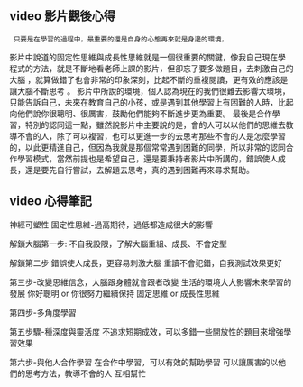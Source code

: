 ## video 影片觀後心得

     只要是在學習的過程中，最重要的還是自身的心態再來就是身邊的環境，

影片中說道的固定性思維與成長性思維就是一個很重要的關鍵，像我自己現在學
程式的方法，就是不斷地看老師上課的影片，但卻忘了要多做題目，去刺激自己的大腦
，就算做錯了也會非常的印象深刻，比起不斷的重複閱讀，更有效的應該是讓大腦不斷思考
。
影片中所說的環境，個人認為現在的我們很難去影響大環境，只能告訴自己，未來在教育自己的小孩，或是遇到其他學習上有困難的人時，比起向他們說你很聰明、很厲害，鼓勵他們能夠不斷進步更為重要。
最後是合作學習，特別的認同這一點，雖然說影片中主要說的是，會的人可以以他們的思維去教導不會的人，除了可以複習，也可以更進一步的去思考那些不會的人是怎麼學習的，以此更精進自己，但因為我就是那個常常遇到困難的同學，所以非常的認同合作學習模式，當然前提也是希望自己，還是要秉持者影片中所講的，錯誤使人成長，還是要先自行嘗試，去解題去思考，真的遇到困難再來尋求幫助。

## video 心得筆記

神經可塑性
固定性思維-過高期待，過低都造成很大的影響

解鎖大腦第一步:
不自我設限，了解大腦重組、成長、不會定型

解鎖第二步
錯誤使人成長，更容易刺激大腦
重讀不會犯錯，自我測試效果更好

第三步-改變思維信念，大腦跟身體就會跟者改變
生活的環境大大影響未來學習的發展
你好聰明 or 你很努力繼續保持
固定思維 or 成長性思維

第四步-多角度學習

第五步驟-種深度與靈活度
不追求短期成效，可以多錯一些開放性的題目來增強學習效果

第六步-與他人合作學習
在合作中學習，可以有效的幫助學習
可以讓厲害的以他們的思考方法，教導不會的人
互相幫忙
